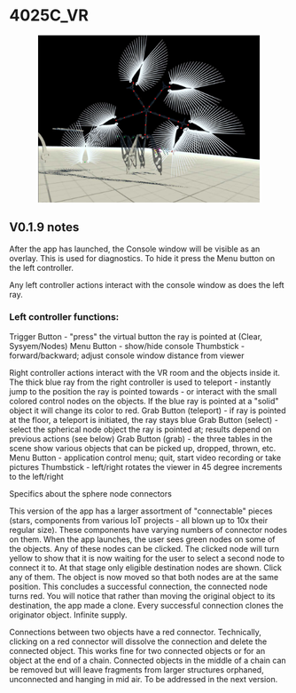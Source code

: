# 4025C_VR

<p align="center">
  <img src="images/v019-5.jpg" width="400">
</p>


## V0.1.9 notes

After the app has launched, the Console window will be visible as an overlay. This is used for diagnostics. To hide it press the Menu button on the left controller.

Any left controller actions interact with the console window as does the left ray.

### Left controller functions:
Trigger Button - "press" the virtual button the ray is pointed at (Clear, Sysyem/Nodes)
Menu Button - show/hide console
Thumbstick - forward/backward; adjust console window distance from viewer

Right controller actions interact with the VR room and the objects inside it. The thick blue ray from the right controller is used to teleport - instantly jump to the position the ray is pointed towards - or interact with the small colored control nodes on the objects. If the blue ray is pointed at a "solid" object it will change its color to red.
Grab Button (teleport)  - if ray is pointed at the floor, a teleport is initiated, the ray stays blue
Grab Button (select) - select the spherical node object the ray is pointed at; results depend on previous actions (see below)
Grab Button (grab) - the three tables in the scene show various objects that can be picked up, dropped, thrown, etc. 
Menu Button - application control menu; quit, start video recording or take pictures
Thumbstick - left/right rotates the viewer in 45 degree increments to the left/right

Specifics about the sphere node connectors

This version of the app has a larger assortment of "connectable" pieces (stars, components from various IoT projects - all blown up to 10x their regular size).
These components have varying numbers of connector nodes on them. When the app launches, the user sees green nodes on some of the objects. Any of these nodes can be clicked. The clicked node will turn yellow to show that it is now waiting for the user to select a second node to connect it to. At that stage only eligible destination nodes are shown. Click any of them. The object is now moved so that both nodes are at the same position. This concludes a successful connection, the connected node turns red. You will notice that rather than moving the original object to its destination, the app made a clone. Every successful connection clones the originator object. Infinite supply.

Connections between two objects have a red connector. Technically, clicking on a red connector will dissolve the connection and delete the connected object. This works fine for two connected objects or for an object at the end of a chain. Connected objects in the middle of a chain can be removed but will leave fragments from larger structures orphaned, unconnected and hanging in mid air. To be addressed in the next version.
